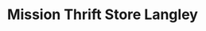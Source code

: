 ---
title: "Mission Thrift Store Langley"
url: /langley/mission-thrift-store-langley/
shop: Gebrauchtwaren
---